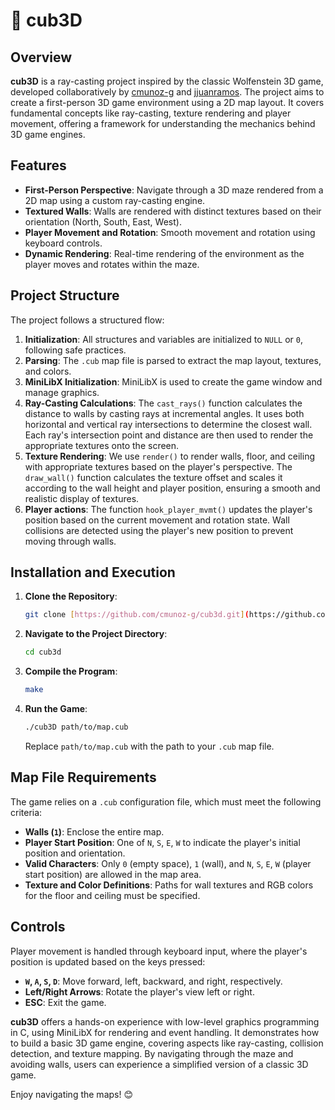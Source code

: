 # 🧊 cub3D

## Overview
**cub3D** is a ray-casting project inspired by the classic Wolfenstein 3D game, developed collaboratively by [cmunoz-g](https://github.com/cmunoz-g) and [jjuanramos](https://github.com/jjuanramos). The project aims to create a first-person 3D game environment using a 2D map layout. It covers fundamental concepts like ray-casting, texture rendering and player movement, offering a framework for understanding the mechanics behind 3D game engines.

## Features
- **First-Person Perspective**: Navigate through a 3D maze rendered from a 2D map using a custom ray-casting engine.
- **Textured Walls**: Walls are rendered with distinct textures based on their orientation (North, South, East, West).
- **Player Movement and Rotation**: Smooth movement and rotation using keyboard controls. 
- **Dynamic Rendering**: Real-time rendering of the environment as the player moves and rotates within the maze.

## Project Structure
The project follows a structured flow:
1. **Initialization**: All structures and variables are initialized to `NULL` or `0`, following safe practices.
2. **Parsing**: The `.cub` map file is parsed to extract the map layout, textures, and colors.
3. **MiniLibX Initialization**: MiniLibX is used to create the game window and manage graphics.
4. **Ray-Casting Calculations**: The `cast_rays()` function calculates the distance to walls by casting rays at incremental angles. It uses both horizontal and vertical ray intersections to determine the closest wall. Each ray's intersection point and distance are then used to render the appropriate textures onto the screen.
5. **Texture Rendering**: We use `render()` to render walls, floor, and ceiling with appropriate textures based on the player's perspective. The `draw_wall()` function calculates the texture offset and scales it according to the wall height and player position, ensuring a smooth and realistic display of textures.
6. **Player actions**: The function `hook_player_mvmt()` updates the player's position based on the current movement and rotation state. Wall collisions are detected using the player's new position to prevent moving through walls.

## Installation and Execution
1. **Clone the Repository**:
    ```bash
    git clone [https://github.com/cmunoz-g/cub3d.git](https://github.com/jjuanramos/cub3d.git)
    ```
2. **Navigate to the Project Directory**:
    ```bash
    cd cub3d
    ```
3. **Compile the Program**:
    ```bash
    make
    ```
4. **Run the Game**:
    ```bash
    ./cub3D path/to/map.cub
    ```
   Replace `path/to/map.cub` with the path to your `.cub` map file.

## Map File Requirements
The game relies on a `.cub` configuration file, which must meet the following criteria:
- **Walls (`1`)**: Enclose the entire map.
- **Player Start Position**: One of `N`, `S`, `E`, `W` to indicate the player's initial position and orientation.
- **Valid Characters**: Only `0` (empty space), `1` (wall), and `N`, `S`, `E`, `W` (player start position) are allowed in the map area.
- **Texture and Color Definitions**: Paths for wall textures and RGB colors for the floor and ceiling must be specified.

## Controls
Player movement is handled through keyboard input, where the player's position is updated based on the keys pressed:
- **`W`, `A`, `S`, `D`**: Move forward, left, backward, and right, respectively.
- **Left/Right Arrows**: Rotate the player's view left or right.
- **ESC**: Exit the game.

**cub3D** offers a hands-on experience with low-level graphics programming in C, using MiniLibX for rendering and event handling. It demonstrates how to build a basic 3D game engine, covering aspects like ray-casting, collision detection, and texture mapping. By navigating through the maze and avoiding walls, users can experience a simplified version of a classic 3D game.

Enjoy navigating the maps! 😊
